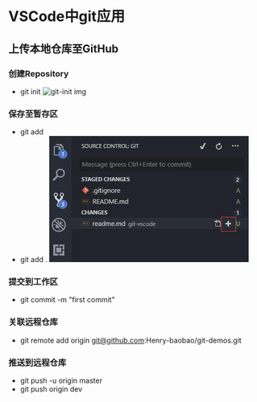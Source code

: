 <!--
 * @Description: 
 * @Version: 
 * @Author: Henry
 * @Date: 2020-02-24 10:38:40
 * @LastEditors: Henry
 * @LastEditTime: 2020-02-28 13:45:17
 -->
 VSCode中git应用
 ==============

## 上传本地仓库至GitHub
### 创建Repository

+ git init
![git-init img](https://img-blog.csdnimg.cn/20190227221940837.png)

### 保存至暂存区

+ git add
+ git add .
![git-add img](./imgs/git-add.jpg)

### 提交到工作区
+ git commit -m "first commit"

### 关联远程仓库
+ git remote add origin git@github.com:Henry-baobao/git-demos.git

### 推送到远程仓库
+ git push -u origin master
+ git push origin dev